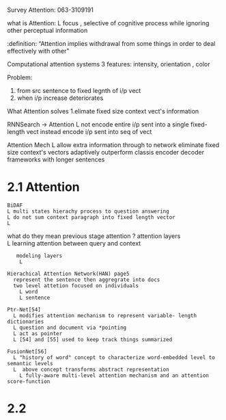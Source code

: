 Survey Attention: 063-3109191

what is Attention:
  L focus , selective of cognitive process while ignoring other perceptual information

:definition:
  “Attention implies withdrawal from some things in order to deal effectively with other"

Computational attention systems
  3 features: intensity, orientation , color

Problem:
  1. from src sentence to fixed legnth of i/p vect 
  2. when i/p increase deteriorates  

What Attention solves 
1.elimate fixed size context vect's information


RNNSearch -> Attention
L not encode entire i/p sent into a single fixed-length vect  instead encode i/p  sent into seq of vect  


Attention Mech 
 L allow extra information through to network eliminate fixed size context's vectors adaptively outperform classis encoder decoder frameworks with longer sentences


# 2.1 Attention

    BiDAF
    L multi states hierachy process to question answering 
    L do not sum context paragraph into fixed length vector
    L  

  what do they mean previous stage attention ?
       attention layers   
        L learning attention between  query and context
       
       modeling layers 
        L

    Hierachical Attention Network(HAN) page5
      represent the sentence then aggregrate into docs
      two level attetion focused on individuals 
        L word 
        L sentence 
        
    Ptr-Net[54] 
      L modifies attention mechanism to represent variable- length dictionaries
      L question and document via *pointing 
      L act as pointer
      L [54] and [55] used to keep track things summarized

    FusionNet[56]
      L "history of word" concept to characterize word-embedded level to semantic levels
      L  above concept transforms abstract representation 
        L fully-aware multi-level attention mechanism and an attention score-function

# 2.2 
    
